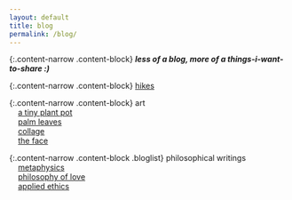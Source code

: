 ```yaml
---
layout: default
title: blog
permalink: /blog/
---
```


{:.content-narrow .content-block}
***less of a blog, more of a things-i-want-to-share :)***

{:.content-narrow .content-block}
[hikes](/blog/hikes/)

{:.content-narrow .content-block}
art<br>
&nbsp;&nbsp;&nbsp;&nbsp;[a tiny plant pot](/blog/plantpot/)<br>
&nbsp;&nbsp;&nbsp;&nbsp;[palm leaves](/blog/palmleaves/)<br>
&nbsp;&nbsp;&nbsp;&nbsp;[collage](/blog/collage/)<br>
&nbsp;&nbsp;&nbsp;&nbsp;[the face](/blog/face/)

{:.content-narrow .content-block .bloglist}
philosophical writings<br>
&nbsp;&nbsp;&nbsp;&nbsp;[metaphysics](/blog/metaphysics/)<br>
&nbsp;&nbsp;&nbsp;&nbsp;[philosophy of love](/blog/love/)<br>
&nbsp;&nbsp;&nbsp;&nbsp;[applied ethics](/blog/ethics/)
